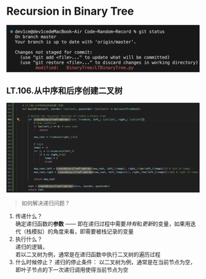 # Recursion in Binary Tree
!['no image'](../assert/test2.png "hello, here is a picture!")

## LT.106.从中序和后序创建二叉树
![''](../assert/lt.106.png "LT.106")
> 如何解决递归问题？
1. 传递什么？  
    确定递归函数的**参数** —— 即在递归过程中需要*持有*和*更新*的变量，如果用迭代（栈模拟）的角度来看，即需要被栈记录的变量
2. 执行什么？  
    递归的逻辑，  
    若以二叉树为例，通常是在递归函数中执行二叉树的遍历过程
3. 什么时候停止？
    递归的停止条件：
    以二叉树为例，通常是在当前节点为空，即叶子节点的下一次递归调用使得当前节点为空


